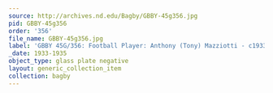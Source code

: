 ```yaml
---
source: http://archives.nd.edu/Bagby/GBBY-45g356.jpg
pid: GBBY-45g356
order: '356'
file_name: GBBY-45g356.jpg
label: 'GBBY 45G/356: Football Player: Anthony (Tony) Mazziotti - c1933-1935'
_date: 1933-1935
object_type: glass plate negative
layout: generic_collection_item
collection: bagby
---
```

